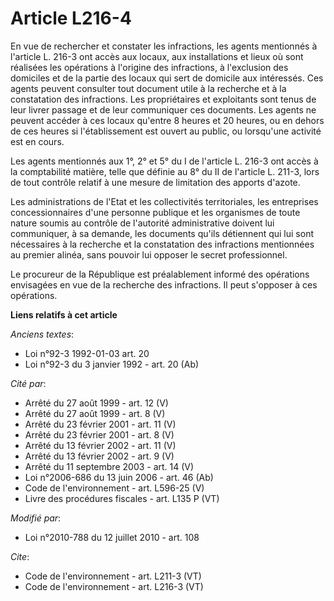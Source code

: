 # Article L216-4

En vue de rechercher et constater les infractions, les agents mentionnés à l'article L. 216-3 ont accès aux locaux, aux
installations et lieux où sont réalisées les opérations à l'origine des infractions, à l'exclusion des domiciles et de la
partie des locaux qui sert de domicile aux intéressés. Ces agents peuvent consulter tout document utile à la recherche et à
la constatation des infractions. Les propriétaires et exploitants sont tenus de leur livrer passage et de leur communiquer
ces documents. Les agents ne peuvent accéder à ces locaux qu'entre 8 heures et 20 heures, ou en dehors de ces heures si
l'établissement est ouvert au public, ou lorsqu'une activité est en cours. 

Les agents mentionnés aux 1°, 2° et 5° du I de l'article L. 216-3 ont accès à la comptabilité matière, telle que définie au
8° du II de l'article L. 211-3, lors de tout contrôle relatif à une mesure de limitation des apports d'azote. 

Les administrations de l'Etat et les collectivités territoriales, les entreprises concessionnaires d'une personne publique et
les organismes de toute nature soumis au contrôle de l'autorité administrative doivent lui communiquer, à sa demande, les
documents qu'ils détiennent qui lui sont nécessaires à la recherche et la constatation des infractions mentionnées au premier
alinéa, sans pouvoir lui opposer le secret professionnel. 

Le procureur de la République est préalablement informé des opérations envisagées en vue de la recherche des infractions. Il
peut s'opposer à ces opérations.

**Liens relatifs à cet article**

_Anciens textes_:

  - Loi n°92-3 1992-01-03 art. 20
  - Loi n°92-3 du 3 janvier 1992 - art. 20 (Ab)

_Cité par_:

  - Arrêté du 27 août 1999 - art. 12 (V)
  - Arrêté du 27 août 1999 - art. 8 (V)
  - Arrêté du 23 février 2001 - art. 11 (V)
  - Arrêté du 23 février 2001 - art. 8 (V)
  - Arrêté du 13 février 2002 - art. 11 (V)
  - Arrêté du 13 février 2002 - art. 9 (V)
  - Arrêté du 11 septembre 2003 - art. 14 (V)
  - Loi n°2006-686 du 13 juin 2006 - art. 46 (Ab)
  - Code de l'environnement - art. L596-25 (V)
  - Livre des procédures fiscales - art. L135 P (VT)

_Modifié par_:

  - Loi n°2010-788 du 12 juillet 2010 - art. 108

_Cite_:

  - Code de l'environnement - art. L211-3 (VT)
  - Code de l'environnement - art. L216-3 (VT)
